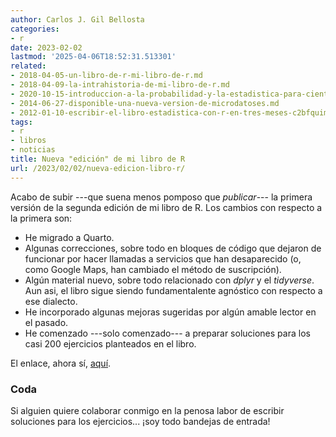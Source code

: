 ```yaml
---
author: Carlos J. Gil Bellosta
categories:
- r
date: 2023-02-02
lastmod: '2025-04-06T18:52:31.513301'
related:
- 2018-04-05-un-libro-de-r-mi-libro-de-r.md
- 2018-04-09-la-intrahistoria-de-mi-libro-de-r.md
- 2020-10-15-introduccion-a-la-probabilidad-y-la-estadistica-para-cientificos-de-datos-primera-entrega.md
- 2014-06-27-disponible-una-nueva-version-de-microdatoses.md
- 2012-01-10-escribir-el-libro-estadistica-con-r-en-tres-meses-c2bfquimera.md
tags:
- r
- libros
- noticias
title: Nueva "edición" de mi libro de R
url: /2023/02/02/nueva-edicion-libro-r/
---
```


Acabo de subir ---que suena menos pomposo que _publicar_--- la primera versión de la segunda edición de mi libro de R. Los cambios con respecto a la primera son:

- He migrado a Quarto.
- Algunas correcciones, sobre todo en bloques de código que dejaron de funcionar por hacer llamadas a servicios que han desaparecido (o, como Google Maps, han cambiado el método de suscripción).
- Algún material nuevo, sobre todo relacionado con _dplyr_ y el _tidyverse_. Aun asi, el libro sigue siendo fundamentalente agnóstico con respecto a ese dialecto.
- He incorporado algunas mejoras sugeridas por algún amable lector en el pasado.
- He comenzado ---solo comenzado--- a preparar soluciones para los casi 200 ejercicios planteados en el libro.

El enlace, ahora sí, [aquí](https://www.datanalytics.com/libro_r/).

### Coda

Si alguien quiere colaborar conmigo en la penosa labor de escribir soluciones para los ejercicios... ¡soy todo bandejas de entrada!